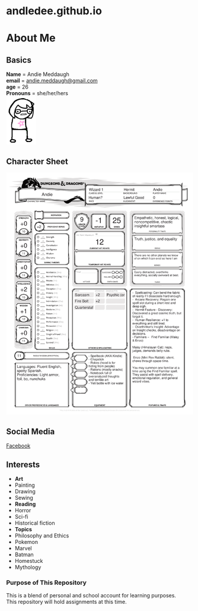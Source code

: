 # andledee.github.io

# About Me
## Basics 
**Name** = Andie Meddaugh  
**email** = <andie.meddaugh@gmail.com>    
**age** = 26  
**Pronouns** = she/her/hers  
![A self portrait](./ME.png)  

## Character Sheet  
![A DND character sheet detailing me](./Character_Sheet.png)

## Social Media
[Facebook](https://www.facebook.com/andie.meddaugh/)

## Interests
* **Art**
 * Painting
 * Drawing
 * Sewing
* **Reading**
 * Horror
 * Sci-fi
 * Historical fiction
* **Topics**
 * Philosophy and Ethics
 * Pokemon
 * Marvel
 * Batman
 * Homestuck
 * Mythology

### Purpose of This Repository
This is a blend of personal and school account for learning purposes.  
This repository will hold assignments at this time.
